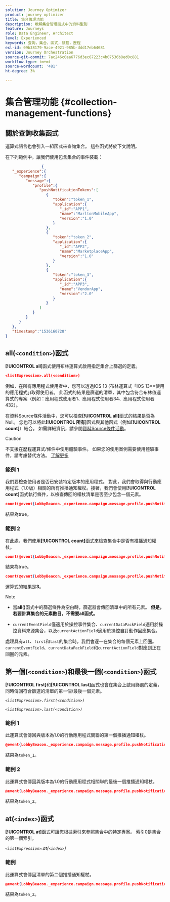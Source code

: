 ```yaml
---
solution: Journey Optimizer
product: journey optimizer
title: 集合管理功能
description: 瞭解集合管理函式中的資料型別
feature: Journeys
role: Data Engineer, Architect
level: Experienced
keywords: 查詢，集合，函式，裝載，歷程
exl-id: 09b38179-9ace-4921-985b-ddd17eb64681
version: Journey Orchestration
source-git-commit: 7ac246c0aa6776d3ec67223c4b07536b8ed0c881
workflow-type: tm+mt
source-wordcount: '481'
ht-degree: 3%

---
```


# 集合管理功能 {#collection-management-functions}


## 關於查詢收集函式

運算式語言也會引入一組函式來查詢集合。 這些函式將於下文說明。

在下列範例中，讓我們使用包含集合的事件裝載：

```json
                { 
   "_experience":{ 
      "campaign":{ 
         "message":{ 
            "profile":{ 
               "pushNotificationTokens":[ 
                  { 
                     "token":"token_1",
                     "application":{ 
                        "_id":"APP1",
                        "name":"MarltonMobileApp",
                        "version":"1.0"
                     }
                  },
                  { 
                     "token":"token_2",
                     "application":{ 
                        "_id":"APP2",
                        "name":"MarketplaceApp",
                        "version":"1.0"
                     }
                  },
                  { 
                     "token":"token_3",
                     "application":{ 
                        "_id":"APP3",
                        "name":"VendorApp",
                        "version":"2.0"
                     }
                  }
               ]
            }
         }
      }
   },
   "timestamp":"1536160728"
}
```

## all(`<condition>`)函式

**[!UICONTROL all]**&#x200B;函式使用布林運算式啟用指定集合上篩選的定義。

```json
<listExpression>.all(<condition>)
```

例如，在所有應用程式使用者中，您可以透過IOS 13 (布林運算式「IOS 13==使用的應用程式」)取得使用者。 此函式的結果是篩選的清單，其中包含符合布林值運算式的專案（例如：應用程式使用者1、應用程式使用者34、應用程式使用者432）。

在資料Source條件活動中，您可以檢查&#x200B;**[!UICONTROL all]**&#x200B;函式的結果是否為Null。 您也可以將此&#x200B;**[!UICONTROL 所有]**&#x200B;函式與其他函式（例如&#x200B;**[!UICONTROL count]**）結合。 如需詳細資訊，請參閱[資料Source條件活動](../condition-activity.md#data_source_condition)。


>[!CAUTION]
>
>不支援在歷程運算式/條件中使用體驗事件。 如果您的使用案例需要使用體驗事件，請考慮替代方法。 [了解更多](../exp-event-lookup.md)

### 範例 1

我們要檢查使用者是否已安裝特定版本的應用程式。 對此，我們會取得與行動應用程式（1.0版）相關的所有推播通知權杖。接著，我們會使用&#x200B;**[!UICONTROL count]**&#x200B;函式執行條件，以檢查傳回的權杖清單是否至少包含一個元素。

```json
count(@event{LobbyBeacon._experience.campaign.message.profile.pushNotificationTokens.all(currentEventField.application.version == "1.0").token}) > 0
```

結果為true。

### 範例 2

在此處，我們使用&#x200B;**[!UICONTROL count]**&#x200B;函式來檢查集合中是否有推播通知權杖。

```json
count(@event{LobbyBeacon._experience.campaign.message.profile.pushNotificationTokens.all().token}) > 0
```


結果為true。


```json
count(@event{LobbyBeacon._experience.campaign.message.profile.pushNotificationTokens.token})
```

運算式的結果是&#x200B;**3**。


>[!NOTE]
>
>* 當&#x200B;**all()**&#x200B;函式中的篩選條件為空白時，篩選器會傳回清單中的所有元素。 **但是，若要計算集合的元素數目，不需要all函式。**
>
>* `currentEventField`僅適用於操控事件集合、`currentDataPackField`適用於操控資料來源集合，以及`currentActionField`適用於操控自訂動作回應集合。
>
>  處理具有`all`、`first`和`last`的集合時，我們會逐一在集合的每個元素上回圈。 `currentEventField`、`currentDataPackField`和`currentActionField`對應到正在回圈的元素。


## 第一個(`<condition>`)和最後一個(`<condition>`)函式

**[!UICONTROL first]**&#x200B;和&#x200B;**[!UICONTROL last]**&#x200B;函式也會在集合上啟用篩選的定義，同時傳回符合篩選的清單的第一個/最後一個元素。

_`<listExpression>.first(<condition>)`_

_`<listExpression>.last(<condition>)`_

### 範例 1

此運算式會傳回與版本為1.0的行動應用程式關聯的第一個推播通知權杖。


```json
@event{LobbyBeacon._experience.campaign.message.profile.pushNotificationTokens.first(currentEventField.application.version == "1.0").token}
```

結果為`token_1`。

### 範例 2

此運算式會傳回與版本為1.0的行動應用程式相關聯的最後一個推播通知權杖。


```json
@event{LobbyBeacon._experience.campaign.message.profile.pushNotificationTokens.last(currentEventField.application.version == "1.0").token}
```

結果為`token_2`。

## at(`<index>`)函式

**[!UICONTROL at]**&#x200B;函式可讓您根據索引來參照集合中的特定專案。
索引0是集合的第一個索引。

_`<listExpression>`.at(`<index>`)_

### 範例

此運算式會傳回清單的第二個推播通知權杖。


```json
@event{LobbyBeacon._experience.campaign.message.profile.pushNotificationTokens.at(1).token}
```

結果為`token_2`。